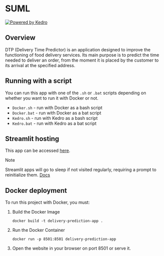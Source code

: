 # SUML

[![Powered by Kedro](https://img.shields.io/badge/powered_by-kedro-ffc900?logo=kedro)](https://kedro.org)

## Overview

DTP (Delivery Time Predictor) is an application designed to improve the functioning of food delivery services. Its main purpose is to predict the time needed to deliver an order, from the moment it is placed by the customer to its arrival at the specified address.

## Running with a script

You can run this app with one of the `.sh` or `.bat` scripts depending on whether you want to run it with Docker or not.

- `Docker.sh` - run with Docker as a bash script
- `Docker.bat` - run with Docker as a bat script
- `Kedro.sh` - run with Kedro as a bash script
- `Kedro.bat` - run with Kedro as a bat script

## Streamlit hosting

This app can be accessed [here](https://czuberion-amf-srcsumlpipelinesappstreamlit-uxx1mn.streamlit.app/).

> [!NOTE]  
> Streamlit apps will go to sleep if not visited regularly, requiring a prompt to reinitialize them. [Docs](https://docs.streamlit.io/deploy/streamlit-community-cloud/manage-your-app#app-hibernation)

## Docker deployment

To run this project with Docker, you must:

1. Build the Docker Image

   ```
   docker build -t delivery-prediction-app .
   ```

2. Run the Docker Container

   ```
   docker run -p 8501:8501 delivery-prediction-app
   ```

3. Open the website in your browser on port 8501 or serve it.
